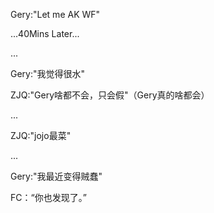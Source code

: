 Gery:"Let me AK WF"

...40Mins Later...

...

Gery:"我觉得很水"

ZJQ:"Gery啥都不会，只会假"（Gery真的啥都会）

...

ZJQ:"jojo最菜"

...

Gery:"我最近变得贼蠢"

FC：“你也发现了。”
